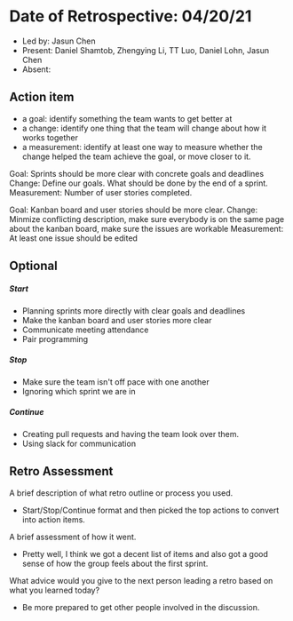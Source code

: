 # Date of Retrospective: 04/20/21

* Led by: Jasun Chen
* Present: Daniel Shamtob, Zhengying Li, TT Luo, Daniel Lohn, Jasun Chen 
* Absent: 


## Action item

* a goal: identify something the team wants to get better at
* a change: identify one thing that the team will change about how it works together
* a measurement: identify at least one way to measure whether the change helped the team achieve the goal, or move closer to it.

Goal: Sprints should be more clear with concrete goals and deadlines 
Change: Define our goals. What should be done by the end of a sprint.
Measurement: Number of user stories completed. 



Goal: Kanban board and user stories should be more clear. 
Change: Minmize conflicting description, make sure everybody is on the same page about the kanban board, make sure the issues are workable 
Measurement: At least one issue should be edited 

## Optional

##### Start
- Planning sprints more directly with clear goals and deadlines 
- Make the kanban board and user stories more clear 
- Communicate meeting attendance
- Pair programming 


##### Stop
- Make sure the team isn't off pace with one another 
- Ignoring which sprint we are in  


##### Continue 
- Creating pull requests and having the team look over them. 
- Using slack for communication  


## Retro Assessment
A brief description of what retro outline or process you used.
- Start/Stop/Continue format and then picked the top actions to convert into action items. 

A brief assessment of how it went.
- Pretty well, I think we got a decent list of items and also got a good sense of how the group feels about the first sprint. 

What advice would you give to the next person leading a retro
  based on what you learned today?
- Be more prepared to get other people involved in the discussion.

